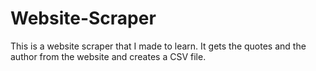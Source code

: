 # Website-Scraper
This is a website scraper that I made to learn. It gets the quotes and the author from the website
and creates a CSV file.
